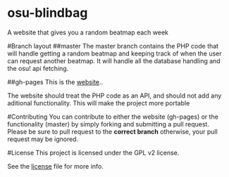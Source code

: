 osu-blindbag
============

A website that gives you a random beatmap each week

#Branch layout
##master
The master branch contains the PHP code that will handle getting a random beatmap and keeping track of when the user can request another beatmap. It will handle all the database handling and the osu! api fetching.

##gh-pages
This is the [website][1]..

The website should treat the PHP code as an API, and should not add any aditional functionality. This will make the project more portable


#Contributing
You can contribute to either the website (gh-pages) or the functionality (master) by simply forking and submitting a pull request. Please be sure to pull request to the **correct branch** otherwise, your pull request may be ignored.

#License
This project is licensed under the GPL v2 license.

See the [license][2] file for more info.

[1]: http://eddiep.me/osu-blindbag
[2]: https://github.com/hypereddie/osu-blindbag/blob/master/LICENSE
